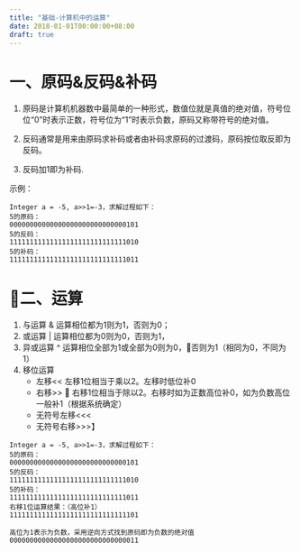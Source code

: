 ```yaml
---
title: "基础-计算机中的运算"
date: 2018-01-01T00:00:00+08:00
draft: true
---
```

# 一、原码&反码&补码
1. 原码是计算机机器数中最简单的一种形式，数值位就是真值的绝对值，符号位位“0”时表示正数，符号位为“1”时表示负数，原码又称带符号的绝对值。

2. 反码通常是用来由原码求补码或者由补码求原码的过渡码，原码按位取反即为反码。

3. 反码加1即为补码.


示例：
```
Integer a = -5, a>>1=-3，求解过程如下：
5的原码：
00000000000000000000000000000101
5的反码：
11111111111111111111111111111010
5的补码：
11111111111111111111111111111011
```

# 二、运算

1. 与运算 &
运算相位都为1则为1，否则为0；
2. 或运算 |
运算相位都为0则为0，否则为1，
3. 异或运算 ^
运算相位全部为1或全部为0则为0，否则为1（相同为0，不同为1）
4. 移位运算
    * 左移<< 
        左移1位相当于乘以2。左移时低位补0
    * 右移>>  
        右移1位相当于除以2。右移时如为正数高位补0，如为负数高位一般补1（根据系统确定）
    * 无符号左移<<< 
    * 无符号右移>>>】

```
Integer a = -5, a>>1=-3，求解过程如下：
5的原码：
00000000000000000000000000000101
5的反码：
11111111111111111111111111111010
5的补码：
11111111111111111111111111111011
右移1位运算结果：（高位补1）
11111111111111111111111111111101

高位为1表示为负数，采用逆向方式找到原码即为负数的绝对值
00000000000000000000000000000011
```

